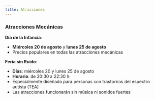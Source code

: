 ```yaml
---
title: Atracciones
---
```


### <i class="bi bi-stars"></i> Atracciones Mecánicas

**Día de la Infancia**:  
- **Miércoles 20 de agosto** y **lunes 25 de agosto**
- Precios populares en todas las atracciones mecánicas

**Feria sin Ruido**:  
- **Días**: miércoles 20 y lunes 25 de agosto
- **Horario**: de 20:30 a 22:30 h
- Especialmente diseñado para personas con trastornos del espectro autista (TEA)
- Las atracciones funcionarán sin música ni sonidos fuertes